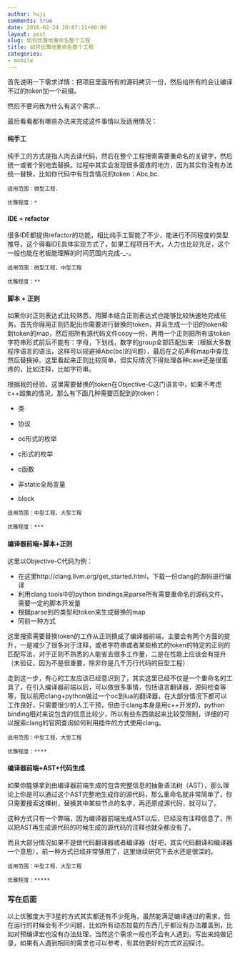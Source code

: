 ```yaml
---
author: huji
comments: true
date: 2016-02-24 20:07:21+00:00
layout: post
slug: 如何优雅地重命名整个工程
title: 如何优雅地重命名整个工程
categories:
- mobile
---
```


首先说明一下需求详情：把项目里面所有的源码拷贝一份，然后给所有的会让编译不过的token加一个前缀。



然后不要问我为什么有这个需求...



最后看看都有哪些办法来完成这件事情以及适用情况：



#### 纯手工

纯手工的方式是指人肉去读代码，然后在整个工程搜索需要重命名的关键字，然后统一或者个别地去替换。过程中其实会发现很多蛋疼的地方，因为其实你没有办法统一替换，比如你代码中有包含情况的token：Abc,bc.

`适用范围：微型工程.`

`优雅程度：*`



#### IDE + refactor

很多IDE都提供refactor的功能，相比纯手工智能了不少，能进行不同程度的类型推导，这个得看IDE具体实现方式了，如果工程项目不大，人力也比较充足，这个一般也能在老板能理解的时间范围内完成-_-。

`适用范围：微型工程，中型工程`

`优雅程度：**`



#### 脚本 + 正则

如果你对正则表达式比较熟悉，用脚本结合正则表达式也能够比较快速地完成任务。首先你得用正则匹配出你需要进行替换的token，并且生成一个旧的token和新token的map，然后把所有源代码文件copy一份，再用一个正则把所有该token字符串形式前后不能有：字母，下划线，数字的group全部匹配出来（根据大多数程序语言的语法，这样可以规避掉Abc(bc)的问题），最后在之前声称map中查找然后替换掉。这里看起来正则比较简单，但实际情况下得处理各种case还是很蛋疼的，比如注释，比如字符串。



根据我的经验，这里需要替换的token在Objective-C这门语言中，如果不考虑c++超集的情况，那么有下面几种需要匹配到的token：

* 类


* 协议
* oc形式的枚举
* c形式的枚举
* c函数
* 非static全局变量
* block

`适用范围：中型工程，大型工程`

`优雅程度：***`



#### 编译器前端+脚本+正则

这里以Objective-C代码为例：

* 在这里http://clang.llvm.org/get_started.html，下载一份clang的源码进行编译
* 利用clang tools中的python bindings来parse所有需要重命名的源码文件，需要一定的脚本开发量
* 根据parse到的类型和token来生成替换的map
* 同前一种方式



这里搜索需要替换token的工作从正则换成了编译器前端，主要会有两个方面的提升，一是减少了很多对于注释，或者字符串或者某些格式的token的特定的正则的匹配写法，对于正则不熟悉的人能省去很多工作量，二是在性能上应该会有提升（未验证，因为不是很重要，除非你是几千万行代码的巨型工程）



走到这一步，有心的工友应该已经意识到了，其实这里已经不仅是一个重命名的工具了，在引入编译器前端以后，可以做很多事情，包括语言翻译器，源码检查等等，我以前用clang+python做过一个oc到lua的翻译器，在大部分情况下都可以工作良好，只需要很少的人工干预，但由于clang本身是用c++开发的，python binding相对来说包含的信息比较少，所以有些东西做起来比较受限制，详细的可以搜索clang的官网查询如何利用插件的方式使用clang。



`适用范围：中型工程，大型工程`

`优雅程度：****`



#### 编译器前端+AST+代码生成

如果你能够拿到由编译器前端生成的包含完整信息的抽象语法树（AST），那么理论上你是可以通过这个AST完整地生成你的源代码，那么重命名就非常简单了，你只需要搜索这棵树，替换其中某些节点的名字，再还原成源代码，就可以了。



这种方式只有一个弊端，因为编译器前端生成AST以后，已经没有注释信息了，所以把AST再生成源代码的时候生成的源代码的注释也就全都没有了。



而且大部分情况如果不是做代码翻译器或者编译器（好吧，其实代码翻译和编译器一个意思），前一种方式已经非常够用了，这里继续研究下去水还是很深的。



`适用范围：中型工程，大型工程`

`优雅程度：*****`





### 写在后面

以上优雅度大于3星的方式其实都还有不少死角，虽然能满足编译通过的需求，但在运行的时候会有不少问题，比如所有动态加载的东西几乎都没有办法覆盖到，比如对预编译宏也没有办法处理，当然这个需求一般也不会有人遇到，写出来纯做记录，如果有人遇到相同的需求也可以参考，有其他更好的方式欢迎探讨。
